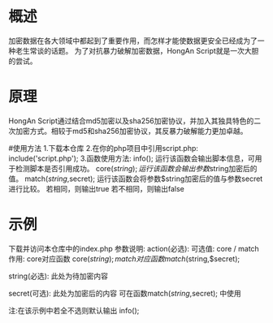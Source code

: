 # 概述
加密数据在各大领域中都起到了重要作用，而怎样才能使数据更安全已经成为了一种老生常谈的话题。
为了对抗暴力破解加密数据，HongAn Script就是一次大胆的尝试。

# 原理
HongAn Script通过结合md5加密以及sha256加密协议，并加入其独具特色的二次加密方式。相较于md5和sha256加密协议，其反暴力破解能力更加卓越。

#使用方法
1.下载本仓库
2.在你的php项目中引用script.php: 
include('script.php');
3.函数使用方法:
info();
运行该函数会输出脚本信息，可用于检测脚本是否引用成功。
core($string);
运行该函数会输出参数$string加密后的值。
match($string,$secret);
运行该函数会将参数$string加密后的值与参数secret进行比较。
若相同，则输出true
若不相同，则输出false
# 示例
下载并访问本仓库中的index.php
参数说明:
action(必选):
可选值: 
core / match
作用:
core对应函数 core($string);
match对应函数 match($string,$secret);

string(必选):
此处为待加密内容

secret(可选):
此处为加密后的内容
可在函数match($string,$secret); 中使用

注:在该示例中若全不选则默认输出 info();